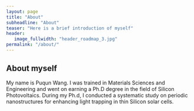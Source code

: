 ```yaml
---
layout: page
title: "About"
subheadline: "About"
teaser: "Here is a brief introduction of myself"
header:
   image_fullwidth: "header_roadmap_3.jpg"
permalink: "/about/"
---
```


## About myself
My name is Puqun Wang. I was trained in Materials Sciences and Engineering and went on earning a Ph.D degree in the field of Silicon Photovoltaics. During my Ph.d, I conducted a systematic study on periodic nanostructures for enhancing light trapping in thin Silicon solar cells. 
